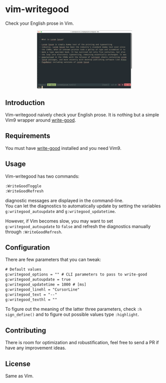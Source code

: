 # vim-writegood
Check your English prose in Vim.

<p align="center">
<img src="/WriteGoodDemo.gif" width="60%" height="60%">
</p>


## Introduction
Vim-writegood naively check your English prose.
It is nothing but a simple Vim9 wrapper around
[write-good](https://github.com/btford/write-good).


## Requirements
You must have [write-good](https://github.com/btford/write-good) installed and
you need Vim9.


## Usage
Vim-writegood has two commands:

```
:WriteGoodToggle
:WriteGoodRefresh
```
diagnostic messages are displayed in the command-line.<br>
You can let the diagnostics to automatically update by setting the variables
`g:writegood_autoupdate` and `g:writegood_updatetime`.

However, if Vim becomes slow, you may want to set `g:writegood_autoupdate` to
`false` and refresh the diagnostics manually through `:WriteGoodRefresh`.

## Configuration
There are few parameters that you can tweak:
```
# Default values
g:writegood_options = "" # CLI parameters to pass to write-good
g:writegood_autoupdate = true
g:writegood_updatetime = 1000 # [ms]
g:writegood_linehl = "CursorLine"
g:writegood_text = "--"
g:writegood_texthl = ""
```
To figure out the meaning of the latter three parameters, check `:h
sign_define()` and to figure out possible values type `:highlight`.

## Contributing
There is room for optimization and robustification, feel free to send a PR
if have any improvement ideas.

## License
Same as Vim.
